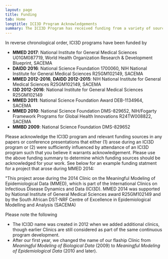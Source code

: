 ```yaml
---
layout: page
title: Funding
tab: Home
longtitle: ICI3D Program Acknowledgements
summary: The ICI3D Program has received funding from a variety of sources. Participants are requested to acknowledge both the overall program and the funding for the year/s they attended.
---
```


In reverse chronological order, ICI3D programs have been funded by

* **MMED 2017**: National Institute for General Medical Sciences U01GM087719, World Health Organization Research & Development
  Blueprint, SACEMA
* **DAIDD 2016**: National Science Foundation 1700060, NIH National Institute for General Medical Sciences R25GM102149, SACEMA
* **MMED 2012-2016**, **DAIDD 2012-2015**: NIH National Institute for General Medical Sciences R25GM102149, SACEMA
* **I3D 2012-2016**: National Institute for General Medical Sciences R25GM102149
* **MMED 2011**: National Science Foundation Award DEB-1134964, SACEMA
* **MMED 2010**: National Science Foundation DMS-829652, NIH/Fogarty Framework Programs for Global
  Health Innovations R24TW008822, SACEMA
* **MMBD 2009**: National Science Foundation DMS-829652


Please acknowledge the ICI3D program and relevant funding sources in
any papers or conference presentations that either (1) arose during an
ICI3D program or (2) were sufficiently influenced by attendance of an
ICI3D program such that you believe it warrants
acknowledgement. Please use the above funding summary to determine
which funding sources should be acknowledged for your work. See below for an
example funding statment for a project that arose during MMED 2014:

"This project arose during the 2014 Clinic on the Meaningful Modeling
of Epidemiological Data (MMED), which is part of the International
Clinics on Infectious Disease Dynamics and Data (ICI3D). MMED 2014 was
supported by National Institute of General Medical Sciences award
R25GM102149 and by the South African DST-NRF Centre of Excellence in
Epidemiological Modelling and Analysis (SACEMA)

Please note the following
* The ICI3D name was created in 2012 when we added additional clinics,
though earlier Clinics are still considered as part of the same continuous program
development.
* After our first year, we changed the name of our flaship Clinic from
*Meaningful Modeling of Biological Data* (2009) to *Meaningful Modeling of Epidemiological Data* (2010 and later).
